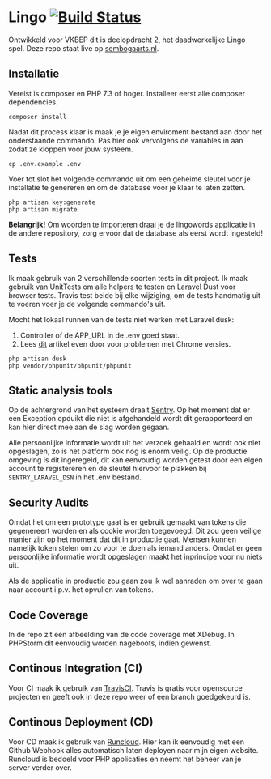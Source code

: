 # Lingo [![Build Status](https://travis-ci.org/sembogaarts/lingogame.svg?branch=master)](https://travis-ci.org/sembogaarts/lingogame)
Ontwikkeld voor VKBEP dit is deelopdracht 2, het daadwerkelijke Lingo spel. Deze repo staat live op [sembogaarts.nl](lingo.sembogaarts.nl).

## Installatie
Vereist is composer en PHP 7.3 of hoger. Installeer eerst alle composer dependencies.

```$xslt
composer install
```

Nadat dit process klaar is maak je je eigen enviroment bestand aan door het onderstaande commando. Pas hier ook vervolgens de variables in aan zodat ze kloppen voor jouw systeem.

```$xslt
cp .env.example .env
```

Voer tot slot het volgende commando uit om een geheime sleutel voor je installatie te genereren en om de database voor je klaar te laten zetten.


```$xslt
php artisan key:generate
php artisan migrate
```

**Belangrijk!** Om woorden te importeren draai je de lingowords applicatie in de andere repository, zorg ervoor dat de database als eerst wordt ingesteld!

## Tests
Ik maak gebruik van 2 verschillende soorten tests in dit project. Ik maak gebruik van UnitTests om alle helpers te testen en Laravel Dust voor browser tests. Travis test beide bij elke wijziging, om de tests handmatig uit te voeren voer je de volgende commando's uit.

Mocht het lokaal runnen van de tests niet werken met Laravel dusk:

1. Controller of de APP_URL in de .env goed staat.
2. Lees [dit](https://ohseemedia.com/posts/laravel-dusk-error-chrome-version-must-be-between-70-and-73/) artikel even door voor problemen met Chrome versies. 

```$xslt
php artisan dusk
php vendor/phpunit/phpunit/phpunit
```

## Static analysis tools
Op de achtergrond van het systeem draait [Sentry](https://sentry.io/). Op het moment dat er een Exception opduikt die niet is afgehandeld wordt dit gerapporteerd en kan hier direct mee aan de slag worden gegaan.

Alle persoonlijke informatie wordt uit het verzoek gehaald en wordt ook niet opgeslagen, zo is het platform ook nog is enorm veilig. Op de productie omgeving is dit ingeregeld, dit kan eenvoudig worden getest door een eigen account te registereren en de sleutel hiervoor te plakken bij `SENTRY_LARAVEL_DSN` in het  .env bestand.

## Security Audits
Omdat het om een prototype gaat is er gebruik gemaakt van tokens die gegenereert worden en als cookie worden toegevoegd. Dit zou geen veilige manier zijn op het moment dat dit in productie gaat. Mensen kunnen namelijk token stelen om zo voor te doen als iemand anders. Omdat er geen persoonlijke informatie wordt opgeslagen maakt het inprincipe voor nu niets uit.

Als de applicatie in productie zou gaan zou ik wel aanraden om over te gaan naar account i.p.v. het opvullen van tokens.

## Code Coverage
In de repo zit een afbeelding van de code coverage met XDebug. In PHPStorm dit eenvoudig worden nageboots, indien gewenst.

## Continous Integration (CI)
Voor CI maak ik gebruik van [TravisCI](https://travis-ci.org/). Travis is gratis voor opensource projecten en geeft ook in deze repo weer of een branch goedgekeurd is.

## Continous Deployment (CD)
Voor CD maak ik gebruik van [Runcloud](https://runcloud.io/r/ayg5VqrgYX01). Hier kan ik eenvoudig met een Github Webhook alles automatisch laten deployen naar mijn eigen website. Runcloud is bedoeld voor PHP applicaties en neemt het beheer van je server verder over.
